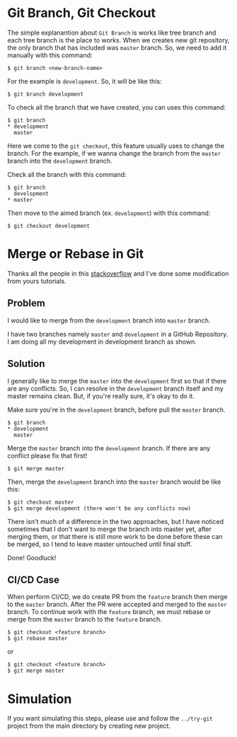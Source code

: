 # Git Branch, Git Checkout

The simple explanantion about `Git Branch` is works like tree branch and each tree branch is the place to works. When we creates new git repository, the only branch that has included was `master` branch. So, we need to add it manually with this command:

    $ git branch <new-branch-name>

For the example is `development`. So, it will be like this:

    $ git branch development

To check all the branch that we have created, you can uses this command:

    $ git branch
    * development
      master

Here we come to the `git checkout`, this feature usually uses to change the branch. For the example, if we wanna change the branch from the `master` branch into the `development` branch.

Check all the branch with this command:

    $ git branch
      development
    * master

Then move to the aimed branch (ex. `development`) with this command:

    $ git checkout development

# Merge or Rebase in Git

Thanks all the people in this [stackoverflow](https://stackoverflow.com/questions/14168677/merge-development-branch-with-master) and I've done some modification from yours tutorials.

## Problem

I would like to merge from the `development` branch into `master` branch.

I have two branches namely `master` and `development` in a GitHub Repository. I am doing all my development in development branch as shown.

## Solution

I generally like to merge the `master` into the `development` first so that if there are any conflicts. So, I can resolve in the `development` branch itself and my master remains clean. But, if you're really sure, it's okay to do it.

Make sure you're in the `development` branch, before pull the `master` branch.

    $ git branch
    * development
      master

Merge the `master` branch into the `development` branch. If there are any conflict please fix that first!

    $ git merge master

Then, merge the `development` branch into the `master` branch would be like this:

    $ git checkout master
    $ git merge development (there won't be any conflicts now)

There isn't much of a difference in the two approaches, but I have noticed sometimes that I don't want to merge the branch into master yet, after merging them, or that there is still more work to be done before these can be merged, so I tend to leave master untouched until final stuff.

Done! Goodluck!


## CI/CD Case

When perform CI/CD, we do create PR from the `feature` branch then merge to the `master` branch. After the PR were accepted and merged to the `master` branch. To continue work with the `feature` branch, we must rebase or merge from the `master` branch to the `feature` branch.

    $ git checkout <feature branch>
    $ git rebase master

or

    $ git checkout <feature branch>
    $ git merge master

# Simulation

If you want simulating this steps, please use and follow the `../try-git` project from the main directory by creating new project.